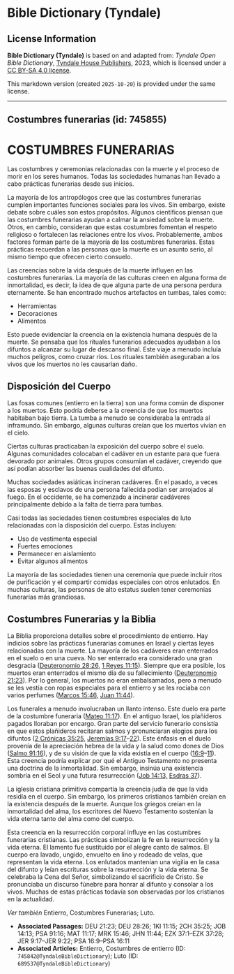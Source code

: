 # Bible Dictionary (Tyndale)

## License Information

**Bible Dictionary (Tyndale)** is based on and adapted from: _Tyndale Open Bible Dictionary_, [Tyndale House Publishers](https://tyndaleopenresources.com/), 2023, which is licensed under a [CC BY-SA 4.0 license](https://creativecommons.org/licenses/by-sa/4.0/legalcode.en).

This markdown version (created `2025-10-20`) is provided under the same license.



--------------------------------

## Costumbres funerarias (id: 745855)

COSTUMBRES FUNERARIAS
=====================

Las costumbres y ceremonias relacionadas con la muerte y el proceso de morir en los seres humanos. Todas las sociedades humanas han llevado a cabo prácticas funerarias desde sus inicios.

La mayoría de los antropólogos cree que las costumbres funerarias cumplen importantes funciones sociales para los vivos. Sin embargo, existe debate sobre cuáles son estos propósitos. Algunos científicos piensan que las costumbres funerarias ayudan a calmar la ansiedad sobre la muerte. Otros, en cambio, consideran que estas costumbres fomentan el respeto religioso o fortalecen las relaciones entre los vivos. Probablemente, ambos factores forman parte de la mayoría de las costumbres funerarias. Estas prácticas recuerdan a las personas que la muerte es un asunto serio, al mismo tiempo que ofrecen cierto consuelo.

Las creencias sobre la vida después de la muerte influyen en las costumbres funerarias. La mayoría de las culturas creen en alguna forma de inmortalidad, es decir, la idea de que alguna parte de una persona perdura eternamente. Se han encontrado muchos artefactos en tumbas, tales como:

* Herramientas
* Decoraciones
* Alimentos

Esto puede evidenciar la creencia en la existencia humana después de la muerte. Se pensaba que los rituales funerarios adecuados ayudaban a los difuntos a alcanzar su lugar de descanso final. Este viaje a menudo incluía muchos peligros, como cruzar ríos. Los rituales también aseguraban a los vivos que los muertos no les causarían daño.

Disposición del Cuerpo
----------------------

Las fosas comunes (entierro en la tierra) son una forma común de disponer a los muertos. Esto podría deberse a la creencia de que los muertos habitaban bajo tierra. La tumba a menudo se consideraba la entrada al inframundo. Sin embargo, algunas culturas creían que los muertos vivían en el cielo.

Ciertas culturas practicaban la exposición del cuerpo sobre el suelo. Algunas comunidades colocaban el cadáver en un estante para que fuera devorado por animales. Otros grupos consumían el cadáver, creyendo que así podían absorber las buenas cualidades del difunto.

Muchas sociedades asiáticas incineran cadáveres. En el pasado, a veces las esposas y esclavos de una persona fallecida podían ser arrojados al fuego. En el occidente, se ha comenzado a incinerar cadáveres principalmente debido a la falta de tierra para tumbas.

Casi todas las sociedades tienen costumbres especiales de luto relacionadas con la disposición del cuerpo. Estas incluyen:

* Uso de vestimenta especial
* Fuertes emociones
* Permanecer en aislamiento
* Evitar algunos alimentos

La mayoría de las sociedades tienen una ceremonia que puede incluir ritos de purificación y el compartir comidas especiales con otros enlutados. En muchas culturas, las personas de alto estatus suelen tener ceremonias funerarias más grandiosas.

Costumbres Funerarias y la Biblia
---------------------------------

La Biblia proporciona detalles sobre el procedimiento de entierro. Hay indicios sobre las prácticas funerarias comunes en Israel y ciertas leyes relacionadas con la muerte. La mayoría de los cadáveres eran enterrados en el suelo o en una cueva. No ser enterrado era considerado una gran desgracia ([Deuteronomio 28:26,](https://ref.ly/Deut28:26) [1 Reyes 11:15](https://ref.ly/1Kgs11:15)). Siempre que era posible, los muertos eran enterrados el mismo día de su fallecimiento ([Deuteronomio 21:23](https://ref.ly/Deut21:23)). Por lo general, los muertos no eran embalsamados, pero a menudo se les vestía con ropas especiales para el entierro y se les rociaba con varios perfumes ([Marcos 15:46,](https://ref.ly/Mark15:46) [Juan 11:44](https://ref.ly/John11:44)).

Los funerales a menudo involucraban un llanto intenso. Este duelo era parte de la costumbre funeraria ([Mateo 11:17](https://ref.ly/Matt11:17)). En el antiguo Israel, los plañideros pagados lloraban por encargo. Gran parte del servicio funerario consistía en que estos plañideros recitaran salmos y pronunciaran elogios para los difuntos ([2 Crónicas 35:25,](https://ref.ly/2Chr35:25) [Jeremías 9:17](https://ref.ly/Jer9:17-Jer9:22)–[22](https://ref.ly/Jer9:17-Jer9:22)). Este énfasis en el duelo provenía de la apreciación hebrea de la vida y la salud como dones de Dios ([Salmo 91:16](https://ref.ly/Ps91:16)), y de su visión de que la vida existía en el cuerpo ([16:9](https://ref.ly/Ps16:9-Ps16:11)–[11](https://ref.ly/Ps16:9-Ps16:11)). Esta creencia podría explicar por qué el Antiguo Testamento no presenta una doctrina de la inmortalidad. Sin embargo, insinúa una existencia sombría en el Seol y una futura resurrección ([Job 14:13,](https://ref.ly/Job14:13) [Esdras 37](https://ref.ly/Ezek37:1-Ezek37:28)).

La iglesia cristiana primitiva compartía la creencia judía de que la vida residía en el cuerpo. Sin embargo, los primeros cristianos también creían en la existencia después de la muerte. Aunque los griegos creían en la inmortalidad del alma, los escritores del Nuevo Testamento sostenían la vida eterna tanto del alma como del cuerpo.

Esta creencia en la resurrección corporal influye en las costumbres funerarias cristianas. Las prácticas simbolizan la fe en la resurrección y la vida eterna. El lamento fue sustituido por el alegre canto de salmos. El cuerpo era lavado, ungido, envuelto en lino y rodeado de velas, que representan la vida eterna. Los enlutados mantenían una vigilia en la casa del difunto y leían escrituras sobre la resurrección y la vida eterna. Se celebraba la Cena del Señor, simbolizando el sacrificio de Cristo. Se pronunciaba un discurso fúnebre para honrar al difunto y consolar a los vivos. Muchas de estas prácticas todavía son observadas por los cristianos en la actualidad.

*Ver también* Entierro, Costumbres Funerarias; Luto.

* **Associated Passages:** DEU 21:23; DEU 28:26; 1KI 11:15; 2CH 35:25; JOB 14:13; PSA 91:16; MAT 11:17; MRK 15:46; JHN 11:44; EZK 37:1–EZK 37:28; JER 9:17–JER 9:22; PSA 16:9–PSA 16:11
* **Associated Articles:** Entierro, Costumbres de entierro (ID: `745842@TyndaleBibleDictionary`); Luto (ID: `689537@TyndaleBibleDictionary`)

